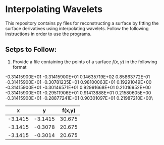 # Interpolating Wavelets
This repository contains py files for reconstructing a surface by fitting the surface derivatives using interpolating wavelets. Follow the following instructions in order to use the programs.

## Setps to Follow:

1) Provide a file containing the points of a surface $f(x,y)$ in the following format

-0.31415900E+01 -0.31415900E+01  0.14635719E+02  0.85863772E-01\
-0.31415900E+01 -0.30781235E+01  0.98100063E+01  0.19291049E+00\
-0.31415900E+01 -0.30146571E+01  0.92991668E+01  0.21016952E+00\
-0.31415900E+01 -0.29511906E+01  0.91413888E+01  0.21580605E+00\
-0.31415900E+01 -0.28877241E+01  0.90301097E+01  0.21987210E+00\
    
| x  | y | f(x,y) |
| ------------- | ------------- |------|
| -3.1415  | -3.1415  | 30.675 |
| -3.1415  | -0.3078  | 20.675 |
| -3.1415  | -0.3014  | 20.675 |

    

